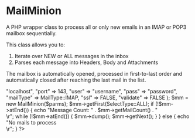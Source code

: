 # MailMinion
A PHP wrapper class to process all or only new emails in an IMAP or POP3 mailbox sequentially.

This class allows you to:
1. Iterate over NEW or ALL messages in the inbox
2. Parses each message into Headers, Body and Attachments

The mailbox is automatically opened, processed in first-to-last order and automatically closed after reaching the last mail in the list.


<?php
require_once("minion.class.php");
$parms = array(
   "host"      => "localhost", 
	 "port"      => 143, 
	 "user"      => "username",
	 "pass"      => "password",
	 "mailType"  => MailType::IMAP,
	 "ssl"       => FALSE,
	 "validate"  => FALSE
	 );
		 
$mm = new MailMinion($parms);
$mm->getFirst(SelectType::ALL);
if (!$mm->atEnd())
{
    echo "Message Count: " . $mm->getMailCount() . "<br>\r";

    while (!$mm->atEnd())
    {
        $mm->dump();
        $mm->getNext();
    }
}
else 
{
    echo "No mails to process<br>\r";
}

?>
